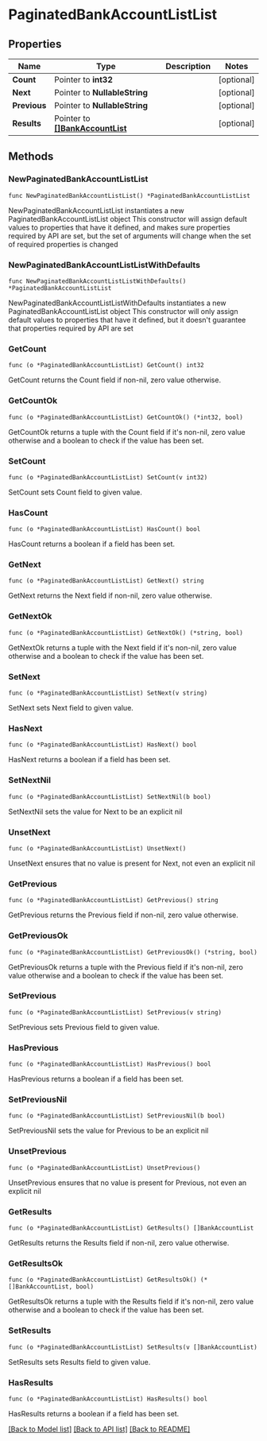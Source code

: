 # PaginatedBankAccountListList

## Properties

Name | Type | Description | Notes
------------ | ------------- | ------------- | -------------
**Count** | Pointer to **int32** |  | [optional] 
**Next** | Pointer to **NullableString** |  | [optional] 
**Previous** | Pointer to **NullableString** |  | [optional] 
**Results** | Pointer to [**[]BankAccountList**](BankAccountList.md) |  | [optional] 

## Methods

### NewPaginatedBankAccountListList

`func NewPaginatedBankAccountListList() *PaginatedBankAccountListList`

NewPaginatedBankAccountListList instantiates a new PaginatedBankAccountListList object
This constructor will assign default values to properties that have it defined,
and makes sure properties required by API are set, but the set of arguments
will change when the set of required properties is changed

### NewPaginatedBankAccountListListWithDefaults

`func NewPaginatedBankAccountListListWithDefaults() *PaginatedBankAccountListList`

NewPaginatedBankAccountListListWithDefaults instantiates a new PaginatedBankAccountListList object
This constructor will only assign default values to properties that have it defined,
but it doesn't guarantee that properties required by API are set

### GetCount

`func (o *PaginatedBankAccountListList) GetCount() int32`

GetCount returns the Count field if non-nil, zero value otherwise.

### GetCountOk

`func (o *PaginatedBankAccountListList) GetCountOk() (*int32, bool)`

GetCountOk returns a tuple with the Count field if it's non-nil, zero value otherwise
and a boolean to check if the value has been set.

### SetCount

`func (o *PaginatedBankAccountListList) SetCount(v int32)`

SetCount sets Count field to given value.

### HasCount

`func (o *PaginatedBankAccountListList) HasCount() bool`

HasCount returns a boolean if a field has been set.

### GetNext

`func (o *PaginatedBankAccountListList) GetNext() string`

GetNext returns the Next field if non-nil, zero value otherwise.

### GetNextOk

`func (o *PaginatedBankAccountListList) GetNextOk() (*string, bool)`

GetNextOk returns a tuple with the Next field if it's non-nil, zero value otherwise
and a boolean to check if the value has been set.

### SetNext

`func (o *PaginatedBankAccountListList) SetNext(v string)`

SetNext sets Next field to given value.

### HasNext

`func (o *PaginatedBankAccountListList) HasNext() bool`

HasNext returns a boolean if a field has been set.

### SetNextNil

`func (o *PaginatedBankAccountListList) SetNextNil(b bool)`

 SetNextNil sets the value for Next to be an explicit nil

### UnsetNext
`func (o *PaginatedBankAccountListList) UnsetNext()`

UnsetNext ensures that no value is present for Next, not even an explicit nil
### GetPrevious

`func (o *PaginatedBankAccountListList) GetPrevious() string`

GetPrevious returns the Previous field if non-nil, zero value otherwise.

### GetPreviousOk

`func (o *PaginatedBankAccountListList) GetPreviousOk() (*string, bool)`

GetPreviousOk returns a tuple with the Previous field if it's non-nil, zero value otherwise
and a boolean to check if the value has been set.

### SetPrevious

`func (o *PaginatedBankAccountListList) SetPrevious(v string)`

SetPrevious sets Previous field to given value.

### HasPrevious

`func (o *PaginatedBankAccountListList) HasPrevious() bool`

HasPrevious returns a boolean if a field has been set.

### SetPreviousNil

`func (o *PaginatedBankAccountListList) SetPreviousNil(b bool)`

 SetPreviousNil sets the value for Previous to be an explicit nil

### UnsetPrevious
`func (o *PaginatedBankAccountListList) UnsetPrevious()`

UnsetPrevious ensures that no value is present for Previous, not even an explicit nil
### GetResults

`func (o *PaginatedBankAccountListList) GetResults() []BankAccountList`

GetResults returns the Results field if non-nil, zero value otherwise.

### GetResultsOk

`func (o *PaginatedBankAccountListList) GetResultsOk() (*[]BankAccountList, bool)`

GetResultsOk returns a tuple with the Results field if it's non-nil, zero value otherwise
and a boolean to check if the value has been set.

### SetResults

`func (o *PaginatedBankAccountListList) SetResults(v []BankAccountList)`

SetResults sets Results field to given value.

### HasResults

`func (o *PaginatedBankAccountListList) HasResults() bool`

HasResults returns a boolean if a field has been set.


[[Back to Model list]](../README.md#documentation-for-models) [[Back to API list]](../README.md#documentation-for-api-endpoints) [[Back to README]](../README.md)


